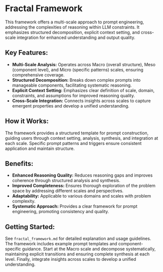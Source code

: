 # Fractal Framework

This framework offers a multi-scale approach to prompt engineering, addressing the complexities of reasoning within LLM constraints. It emphasizes structured decomposition, explicit context setting, and cross-scale integration for enhanced understanding and output quality.

## Key Features:

* **Multi-Scale Analysis:**  Operates across Macro (overall structure), Meso (component level), and Micro (specific patterns) scales, ensuring comprehensive coverage.
* **Structured Decomposition:**  Breaks down complex prompts into manageable components, facilitating systematic reasoning.
* **Explicit Context Setting:**  Emphasizes clear definition of scale, domain, constraints, and assumptions for improved reasoning quality.
* **Cross-Scale Integration:**  Connects insights across scales to capture emergent properties and develop a unified understanding.

## How it Works:

The framework provides a structured template for prompt construction, guiding users through context setting, analysis, synthesis, and integration at each scale.  Specific prompt patterns and triggers ensure consistent application and maintain structure.

## Benefits:

* **Enhanced Reasoning Quality:**  Reduces reasoning gaps and improves coherence through structured analysis and synthesis.
* **Improved Completeness:**  Ensures thorough exploration of the problem space by addressing different scales and perspectives.
* **Adaptability:**  Applicable to various domains and scales with problem complexity.
* **Systematic Approach:**  Provides a clear framework for prompt engineering, promoting consistency and quality.

## Getting Started:

See `fractal_framework.md` for detailed explanation and usage guidelines.  The framework includes example prompt templates and component-specific guidance.  Start at the Macro scale and decompose systematically, maintaining explicit transitions and ensuring complete synthesis at each level.  Finally, integrate insights across scales to develop a unified understanding.
